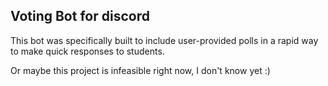 ## Voting Bot for discord

This bot was specifically built to include user-provided polls
in a rapid way to make quick responses to students.

Or maybe this project is infeasible right now, I don't know yet :)






